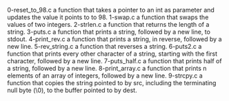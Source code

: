 
0-reset_to_98.c a function that takes a pointer to an int as parameter and updates the value it points to to 98.
1-swap.c a function that swaps the values of two integers.
2-strlen.c a function that returns the length of a string.
3-puts.c  a function that prints a string, followed by a new line, to stdout.
4-print_rev.c a function that prints a string, in reverse, followed by a new line.
5-rev_string.c  a function that reverses a string.
6-puts2.c a function that prints every other character of a string, starting with the first character, followed by a new line.
7-puts_half.c a function that prints half of a string, followed by a new line.
8-print_array.c  a function that prints n elements of an array of integers, followed by a new line.
9-strcpy.c a function that copies the string pointed to by src, including the terminating null byte (\0), to the buffer pointed to by dest.

